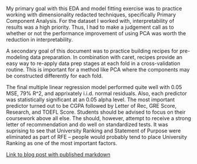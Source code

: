 My primary goal with this EDA and model fitting exercise was to practice working with dimensionality redacted techniques, specifically Primary Component Analysis. For the dataset I worked with, interpretability of results was a high priority. Thus, I had to make a judgement call as to whether or not the performance improvement of using PCA was worth the reduction in interpretability.

A secondary goal of this document was to practice building recipes for pre-modeling data preparation. In combination with caret, recipes provide an easy way to re-apply data prep stages at each fold in a cross-validation routine. This is important for a method like PCA where the components may be constructed differently for each fold.

The final multiple linear regression model performed quite well with 0.05 MSE, 79% R^2, and apprixately i.i.d. normal residuals. Also, each predictor was statistically significant at an 0.05 alpha level. The most important predictor turned out to be CGPA followed by Letter of Rec, GRE Score, Research, and TOEFL Score. Students should be advised to focus on their coursework above all else. The should, however, attempt to receive a strong letter of recommendation and do well on standardized tests. It was suprising to see that University Ranking and Statement of Purpose were eliminated as part of RFE – people would probably tend to place University Ranking as one of the most important factors.

[Link to blog post with published markdown](https://zackbarry.github.io/blog/2020/graduate-admissions-kaggle/)
